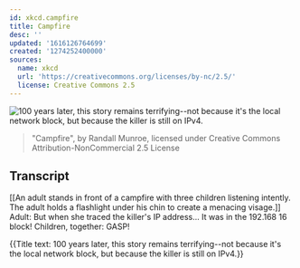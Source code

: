 ```yaml
---
id: xkcd.campfire
title: Campfire
desc: ''
updated: '1616126764699'
created: '1274252400000'
sources:
  name: xkcd
  url: 'https://creativecommons.org/licenses/by-nc/2.5/'
  license: Creative Commons 2.5
---
```

![100 years later, this story remains terrifying--not because it's the local network block, but because the killer is still on IPv4.](https://imgs.xkcd.com/comics/campfire.png)
> "Campfire", by Randall Munroe, licensed under Creative Commons Attribution-NonCommercial 2.5 License

## Transcript
[[An adult stands in front of a campfire with three children listening intently. The adult holds a flashlight under his chin to create a menacing visage.]]
Adult: But when she traced the killer's IP address... It was in the 192.168
16 block!
Children, together: GASP!

{{Title text: 100 years later, this story remains terrifying--not because it's the local network block, but because the killer is still on IPv4.}}
